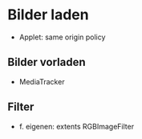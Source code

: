 # Bilder laden

- Applet: same origin policy

## Bilder vorladen

- MediaTracker

## Filter

- f. eigenen: extents RGBImageFilter


